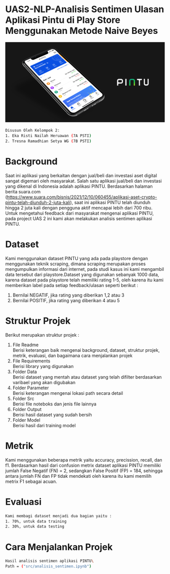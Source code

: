# UAS2-NLP-Analisis Sentimen Ulasan Aplikasi Pintu di Play Store Menggunakan Metode Naive Beyes

![logo](Src/logo.png)


```bash 
Disusun Oleh Kelompok 2: 
1. Eka Risti Nailah Heruawan (7A PSTI)
2. Tresna Ramadhian Setya WG (7B PSTI)
```

# Background

Saat ini aplikasi yang berkaitan dengan jual/beli dan investasi aset digital sangat digemari oleh masyarakat. Salah satu aplikasi jual/beli dan investasi yang dikenal di Indonesia adalah aplikasi PINTU. Berdasarkan halaman berita suara.com (https://www.suara.com/bisnis/2021/12/10/060455/aplikasi-aset-crypto-pintu-telah-diunduh-2-juta-kali), saat ini aplikasi PINTU telah diunduh hingga 2 juta kali dengan pengguna aktif mencapai lebih dari 700 ribu. Untuk mengetahui feedback dari masyarakat mengenai aplikasi PINTU, pada project UAS 2 ini kami akan melakukan analisis sentimen aplikasi PINTU. 



# Dataset

Kami menggunakan dataset PINTU yang ada pada playstore dengan menggunakan teknik scraping, dimana scraping merupakan proses mengumpulkan informasi dari internet, pada studi kasus ini kami mengambil data tersebut dari playstore.Dataset yang digunakan sebanyak 1000 data, karena dataset pada playstore telah memiliki rating 1-5, oleh karena itu kami memberikan label pada setiap feedback/ulasan seperti berikut :
1. Bernilai NEGATIF, jika rating yang diberikan 1,2 atau 3
2. Bernilai POSITIF, jika rating yang diberikan 4 atau 5



# Struktur Projek

Berikut merupakan struktur projek :
1. File Readme\
   Berisi keterangan baik mengenai background, dataset, struktur projek, metrik, evaluasi, dan bagaimana cara menjalankan projek
2. File Requirements\
   Berisi library yang digunakan
4. Folder Data\
   Berisi dataset yang mentah atau dataset yang telah difilter berdasarkan varibael yang akan digubakan
3. Folder Parameter\
   Berisi keterangan mengenai lokasi path secara detail
4. Folder Src\
   Berisi file noteboks dan jenis file lainnya
5. Folder Output\
   Berisi hasil dataset yang sudah bersih
6. Folder Model\
   Berisi hasil dari training model 

  
  
# Metrik 

Kami menggunakan beberapa metrik yaitu accuracy, precission, recall, dan f1. Berdasarkan hasil dari confusion metrix dataset aplikasi PINTU memiliki jumlah False Negatif (FN) = 2, sedangkan False Positif (FP) = 184, sehingga antara jumlah FN dan FP tidak mendekati oleh karena itu kami memilih metrix F1 sebagai acuan.



# Evaluasi
```bash
Kami membagi dataset menjadi dua bagian yaitu :
1. 70%, untuk data training
2. 30%, untuk data testing
```

# Cara Menjalankan Projek 

```bash
Hasil analisis sentimen aplikasi PINTU\
Path = ("src/analisis_sentimen.ipynb")
```
